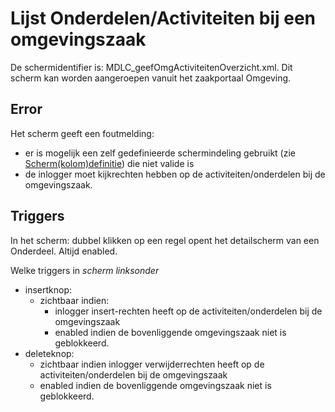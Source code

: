 # Lijst Onderdelen/Activiteiten bij een omgevingszaak

De schermidentifier is: MDLC_geefOmgActiviteitenOverzicht.xml. Dit scherm kan worden aangeroepen vanuit het zaakportaal Omgeving.

## Error

Het scherm geeft een foutmelding:

  * er is mogelijk een zelf gedefinieerde schermindeling gebruikt (zie [Scherm(kolom)definitie](../../../../instellen_inrichten/schermdefinitie/README.md)) die niet valide is
  * de inlogger moet kijkrechten hebben op de activiteiten/onderdelen bij de omgevingszaak.

## Triggers

In het scherm: dubbel klikken op een regel opent het detailscherm van een Onderdeel. Altijd enabled.

Welke triggers in *scherm linksonder*

  * insertknop:
    * zichtbaar indien:
      * inlogger insert-rechten heeft op de activiteiten/onderdelen bij de omgevingszaak
      * enabled indien de bovenliggende omgevingszaak niet is geblokkeerd.
  * deleteknop:
    * zichtbaar indien inlogger verwijderrechten heeft op de activiteiten/onderdelen bij de omgevingszaak
    * enabled indien de bovenliggende omgevingszaak niet is geblokkeerd.

